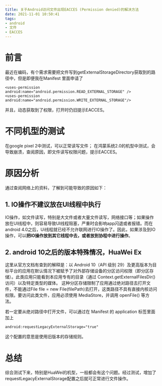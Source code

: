 ```yaml
---
title: 关于Android访问文件出现EACCES (Permission denied)的解决方法
date: 2021-11-01 10:50:41
tags:
- android
- 文件
- EACCES
---
```


# 前言
最近在编码，有个需求需要把文件写到getExternalStorageDirectory获取到的路径中，但是即便我在Manifest 里面申请了

    <uses-permission android:name="android.permission.READ_EXTERNAL_STORAGE" />
    <uses-permission android:name="android.permission.WRITE_EXTERNAL_STORAGE"/>

并且，动态获取到了权限，打开时仍旧提示EACCES。

<!--more-->
# 不同机型的测试
在google pixel 2中测试，可以正常读写文件；
在鸿蒙系统2.0的机型中测试，会导致崩溃，查阅原因，即文件读写权限问题，提示EACCES。

# 原因分析
通过查阅网络上的资料，了解到可能导致的原因如下：

## 1. IO操作不建议放在UI线程中执行
IO操作，如文件读写，特别是大文件或者大量文件读写，网络接口等；如果操作放在UI线程中，则容易导致UI线程阻塞，严重时会影响app闪退或者报错。而在android 4.0之后，Ui线程就已经不允许联网进行IO操作了。因此，如果涉及到IO操作，可以**把IO操作放到其它线程中去，或者放到协程中进行操作**。

## 2. android 10之后的版本特殊情况，HuaWei Ex
这里从官方文档有查到的解释是：以 Android 10（API 级别 29）及更高版本为目标平台的应用在默认情况下被赋予了对外部存储设备的分区访问权限（即分区存储）。此类应用只能看到本应用专有的目录（通过 Context.getExternalFilesDir() 访问）以及特定类型的媒体。
这种分区存储限制了应用通过绝对路径去打开文件，不能通过File file = new File(filePath)去打开，这类路径不具有直接内核访问权限。要访问此类文件，应用必须使用 MediaStore，并调用 openFile() 等方法。

若一定要从绝对路径中打开文件，可以通过在 Manifest 的 application 标签里面加上

	android:requestLegacyExternalStorage="true"

这个配置的意思是使用旧版本的存储规则。

# 总结
综合测试下来，特别是HuaWei的机型，一般都会有这个问题。经过测试，增加了requestLegacyExternalStorage配置之后就可正常进行文件操作。

